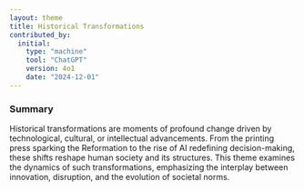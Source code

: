 ```yaml
---
layout: theme
title: Historical Transformations
contributed_by:
  initial:
    type: "machine"
    tool: "ChatGPT"
    version: 4o1
    date: "2024-12-01"
---
```


### Summary

Historical transformations are moments of profound change driven by technological, cultural, or intellectual advancements. From the printing press sparking the Reformation to the rise of AI redefining decision-making, these shifts reshape human society and its structures. This theme examines the dynamics of such transformations, emphasizing the interplay between innovation, disruption, and the evolution of societal norms.

